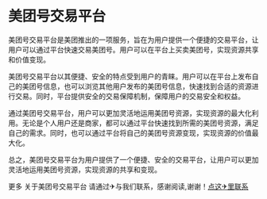 # 美团号交易平台

美团号交易平台是美团推出的一项服务，旨在为用户提供一个便捷的交易平台，让用户可以通过平台快速交易美团号。用户可以在平台上买卖美团号，实现资源共享和价值变现。

美团号交易平台以其便捷、安全的特点受到用户的青睐。用户可以在平台上发布自己的美团号信息，也可以浏览其他用户发布的美团号信息，快速找到合适的资源进行交易。同时，平台提供安全的交易保障机制，保障用户的交易安全和权益。

通过美团号交易平台，用户可以更加灵活地运用美团号资源，实现资源的最大化利用。无论是个人用户还是商家，都可以通过平台快速找到所需的美团号资源，满足自己的需求。同时，也可以通过平台将自己的美团号资源变现，实现资源的价值最大化。

总之，美团号交易平台为用户提供了一个便捷、安全的交易平台，让用户可以更加灵活地运用美团号资源，实现资源的共享和变现。

更多 关于美团号交易平台 请通过✈与我们联系，感谢阅读,谢谢！[点这✈里联系](https://sms.k02.cc)